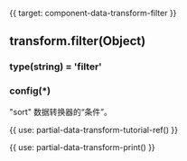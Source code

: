 
{{ target: component-data-transform-filter }}

## transform.filter(Object)

### type(string) = 'filter'

### config(*)

"sort" 数据转换器的“条件”。

{{ use: partial-data-transform-tutorial-ref() }}

{{ use: partial-data-transform-print() }}

